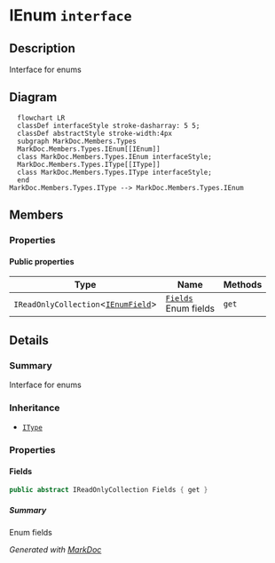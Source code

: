 # IEnum `interface`

## Description
Interface for enums

## Diagram
```mermaid
  flowchart LR
  classDef interfaceStyle stroke-dasharray: 5 5;
  classDef abstractStyle stroke-width:4px
  subgraph MarkDoc.Members.Types
  MarkDoc.Members.Types.IEnum[[IEnum]]
  class MarkDoc.Members.Types.IEnum interfaceStyle;
  MarkDoc.Members.Types.IType[[IType]]
  class MarkDoc.Members.Types.IType interfaceStyle;
  end
MarkDoc.Members.Types.IType --> MarkDoc.Members.Types.IEnum
```

## Members
### Properties
#### Public  properties
| Type | Name | Methods |
| --- | --- | --- |
| `IReadOnlyCollection`&lt;[`IEnumField`](./markdocmembersmembers-IEnumField.md)&gt; | [`Fields`](markdocmemberstypes-IEnum.md#fields)<br>Enum fields | `get` |

## Details
### Summary
Interface for enums

### Inheritance
 - [
`IType`
](./markdocmemberstypes-IType.md)

### Properties
#### Fields
```csharp
public abstract IReadOnlyCollection Fields { get }
```
##### Summary
Enum fields

*Generated with* [*MarkDoc*](https://github.com/hailstorm75/MarkDoc.Core)
